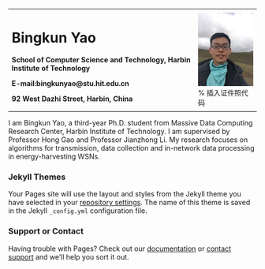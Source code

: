 <table border="0">
  <tr>
    <td width="75%">
      <h1>Bingkun Yao</h1>
      <p><b>School of Computer Science and Technology, Harbin Institute of Technology</b></p>
      <p><b>E-mail:bingkunyao@stu.hit.edu.cn</b></p>
      <p><b>92 West Dazhi Street, Harbin, China</b></p>
    </td>
    <td width="25%">
      <img src="/ybk.jpg" width="100%">      % 插入证件照代码
    </td>
  </tr>
</table>

I am Bingkun Yao, a third-year Ph.D. student from Massive Data Computing Research Center, Harbin Institute of Technology. I am supervised by Professor Hong Gao and Professor Jianzhong Li. My research focuses on algorithms for transmission, data collection and in-network data processing in energy-harvesting WSNs. 

### Jekyll Themes

Your Pages site will use the layout and styles from the Jekyll theme you have selected in your [repository settings](https://github.com/bingkunyao/bingkunyao.github.io/settings). The name of this theme is saved in the Jekyll `_config.yml` configuration file.

### Support or Contact

Having trouble with Pages? Check out our [documentation](https://docs.github.com/categories/github-pages-basics/) or [contact support](https://github.com/contact) and we’ll help you sort it out.
